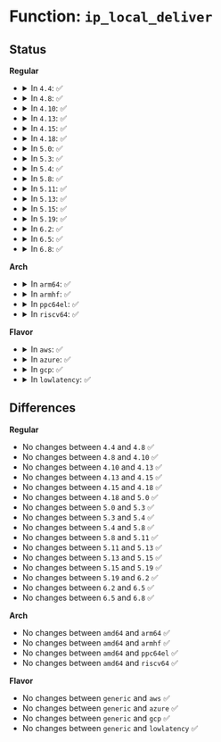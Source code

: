 # Function: <code>ip_local_deliver</code>

## Status
<b>Regular</b>
<ul>
<li>
<details>
<summary>In <code>4.4</code>: ✅</summary>

```c
int ip_local_deliver(struct sk_buff *skb);
```

**Collision:** Unique Global

**Inline:** No

**Transformation:** False

**Instances:**

```
In net/ipv4/ip_input.c (ffffffff81758d70)
Location: net/ipv4/ip_input.c:245
Inline: False
Direct callers:
  - net/ipv4/ipmr.c:ip_mr_input
  - net/ipv4/ipmr.c:ip_mr_input
  - net/ipv4/ipmr.c:ip_mr_input
```
**Symbols:**

```
ffffffff81758d70-ffffffff81758e4d: ip_local_deliver (STB_GLOBAL)
```
</details>
</li>
<li>
<details>
<summary>In <code>4.8</code>: ✅</summary>

```c
int ip_local_deliver(struct sk_buff *skb);
```

**Collision:** Unique Global

**Inline:** No

**Transformation:** False

**Instances:**

```
In net/ipv4/ip_input.c (ffffffff817c5100)
Location: net/ipv4/ip_input.c:245
Inline: False
Direct callers:
  - net/ipv4/ipmr.c:ip_mr_input
  - net/ipv4/ipmr.c:ip_mr_input
  - net/ipv4/ipmr.c:ip_mr_input
```
**Symbols:**

```
ffffffff817c5100-ffffffff817c51ed: ip_local_deliver (STB_GLOBAL)
```
</details>
</li>
<li>
<details>
<summary>In <code>4.10</code>: ✅</summary>

```c
int ip_local_deliver(struct sk_buff *skb);
```

**Collision:** Unique Global

**Inline:** No

**Transformation:** False

**Instances:**

```
In net/ipv4/ip_input.c (ffffffff817f4c20)
Location: net/ipv4/ip_input.c:245
Inline: False
Direct callers:
  - net/ipv4/ipmr.c:ip_mr_input
  - net/ipv4/ipmr.c:ip_mr_input
  - net/ipv4/ipmr.c:ip_mr_input
```
**Symbols:**

```
ffffffff817f4c20-ffffffff817f4cf7: ip_local_deliver (STB_GLOBAL)
```
</details>
</li>
<li>
<details>
<summary>In <code>4.13</code>: ✅</summary>

```c
int ip_local_deliver(struct sk_buff *skb);
```

**Collision:** Unique Global

**Inline:** No

**Transformation:** False

**Instances:**

```
In net/ipv4/ip_input.c (ffffffff818150b0)
Location: net/ipv4/ip_input.c:245
Inline: False
Direct callers:
  - net/ipv4/ipmr.c:ip_mr_input
  - net/ipv4/ipmr.c:ip_mr_input
  - net/ipv4/ipmr.c:ip_mr_input
```
**Symbols:**

```
ffffffff818150b0-ffffffff81815187: ip_local_deliver (STB_GLOBAL)
```
</details>
</li>
<li>
<details>
<summary>In <code>4.15</code>: ✅</summary>

```c
int ip_local_deliver(struct sk_buff *skb);
```

**Collision:** Unique Global

**Inline:** No

**Transformation:** False

**Instances:**

```
In net/ipv4/ip_input.c (ffffffff81894280)
Location: net/ipv4/ip_input.c:245
Inline: False
Direct callers:
  - net/ipv4/ipmr.c:ip_mr_input
  - net/ipv4/ipmr.c:ip_mr_input
  - net/ipv4/ipmr.c:ip_mr_input
```
**Symbols:**

```
ffffffff81894280-ffffffff81894359: ip_local_deliver (STB_GLOBAL)
```
</details>
</li>
<li>
<details>
<summary>In <code>4.18</code>: ✅</summary>

```c
int ip_local_deliver(struct sk_buff *skb);
```

**Collision:** Unique Global

**Inline:** No

**Transformation:** False

**Instances:**

```
In net/ipv4/ip_input.c (ffffffff818e84a0)
Location: net/ipv4/ip_input.c:244
Inline: False
Direct callers:
  - net/ipv4/ipmr.c:ip_mr_input
  - net/ipv4/ipmr.c:ip_mr_input
```
**Symbols:**

```
ffffffff818e84a0-ffffffff818e8579: ip_local_deliver (STB_GLOBAL)
```
</details>
</li>
<li>
<details>
<summary>In <code>5.0</code>: ✅</summary>

```c
int ip_local_deliver(struct sk_buff *skb);
```

**Collision:** Unique Global

**Inline:** No

**Transformation:** False

**Instances:**

```
In net/ipv4/ip_input.c (ffffffff819158e0)
Location: net/ipv4/ip_input.c:243
Inline: False
Direct callers:
  - net/ipv4/ipmr.c:ip_mr_input
  - net/ipv4/ipmr.c:ip_mr_input
```
**Symbols:**

```
ffffffff819158e0-ffffffff819159b9: ip_local_deliver (STB_GLOBAL)
```
</details>
</li>
<li>
<details>
<summary>In <code>5.3</code>: ✅</summary>

```c
int ip_local_deliver(struct sk_buff *skb);
```

**Collision:** Unique Global

**Inline:** No

**Transformation:** False

**Instances:**

```
In net/ipv4/ip_input.c (ffffffff81977e60)
Location: net/ipv4/ip_input.c:240
Inline: False
Direct callers:
  - net/ipv4/ipmr.c:ip_mr_input
  - net/ipv4/ipmr.c:ip_mr_input
```
**Symbols:**

```
ffffffff81977e60-ffffffff81977f4c: ip_local_deliver (STB_GLOBAL)
```
</details>
</li>
<li>
<details>
<summary>In <code>5.4</code>: ✅</summary>

```c
int ip_local_deliver(struct sk_buff *skb);
```

**Collision:** Unique Global

**Inline:** No

**Transformation:** False

**Instances:**

```
In net/ipv4/ip_input.c (ffffffff819ae7d0)
Location: net/ipv4/ip_input.c:240
Inline: False
Direct callers:
  - net/ipv4/ipmr.c:ip_mr_input
  - net/ipv4/ipmr.c:ip_mr_input
```
**Symbols:**

```
ffffffff819ae7d0-ffffffff819ae8bc: ip_local_deliver (STB_GLOBAL)
```
</details>
</li>
<li>
<details>
<summary>In <code>5.8</code>: ✅</summary>

```c
int ip_local_deliver(struct sk_buff *skb);
```

**Collision:** Unique Global

**Inline:** No

**Transformation:** False

**Instances:**

```
In net/ipv4/ip_input.c (ffffffff81a98670)
Location: net/ipv4/ip_input.c:240
Inline: False
Direct callers:
  - net/ipv4/ipmr.c:ip_mr_input
  - net/ipv4/ipmr.c:ip_mr_input
```
**Symbols:**

```
ffffffff81a98670-ffffffff81a9875a: ip_local_deliver (STB_GLOBAL)
```
</details>
</li>
<li>
<details>
<summary>In <code>5.11</code>: ✅</summary>

```c
int ip_local_deliver(struct sk_buff *skb);
```

**Collision:** Unique Global

**Inline:** No

**Transformation:** False

**Instances:**

```
In net/ipv4/ip_input.c (ffffffff81aa25d0)
Location: net/ipv4/ip_input.c:240
Inline: False
Direct callers:
  - net/ipv4/ipmr.c:ip_mr_input
  - net/ipv4/ipmr.c:ip_mr_input
```
**Symbols:**

```
ffffffff81aa25d0-ffffffff81aa26d5: ip_local_deliver (STB_GLOBAL)
```
</details>
</li>
<li>
<details>
<summary>In <code>5.13</code>: ✅</summary>

```c
int ip_local_deliver(struct sk_buff *skb);
```

**Collision:** Unique Global

**Inline:** No

**Transformation:** False

**Instances:**

```
In net/ipv4/ip_input.c (ffffffff81a8d2d0)
Location: net/ipv4/ip_input.c:240
Inline: False
Direct callers:
  - net/core/lwt_bpf.c:bpf_input
  - net/ipv4/ip_input.c:ip_sublist_rcv_finish
  - net/ipv4/ip_input.c:ip_rcv
  - net/ipv4/ipmr.c:ip_mr_input
  - net/ipv4/ipmr.c:ip_mr_input
  - net/ipv4/xfrm4_input.c:xfrm4_rcv_encap_finish2
  - net/ipv6/ip6_input.c:ipv6_rcv
  - net/ipv6/ip6_input.c:ip6_sublist_rcv_finish
  - net/ipv6/exthdrs.c:ipv6_rthdr_rcv
  - net/ipv6/exthdrs.c:ipv6_rpl_srh_rcv
  - net/ipv6/exthdrs.c:ipv6_srh_rcv
  - net/ipv6/seg6_iptunnel.c:seg6_input
  - net/ipv6/seg6_local.c:input_action_end_bpf
  - net/ipv6/seg6_local.c:input_action_end_b6_encap
  - net/ipv6/seg6_local.c:input_action_end_dt6
  - net/ipv6/seg6_local.c:input_action_end_dt4
  - net/ipv6/seg6_local.c:input_action_end_dx4
  - net/ipv6/seg6_local.c:input_action_end_dx6
  - net/ipv6/seg6_local.c:input_action_end_t
  - net/ipv6/seg6_local.c:input_action_end_x
  - net/ipv6/seg6_local.c:input_action_end
```
**Symbols:**

```
ffffffff81a8d2d0-ffffffff81a8d3d5: ip_local_deliver (STB_GLOBAL)
```
</details>
</li>
<li>
<details>
<summary>In <code>5.15</code>: ✅</summary>

```c
int ip_local_deliver(struct sk_buff *skb);
```

**Collision:** Unique Global

**Inline:** No

**Transformation:** False

**Instances:**

```
In net/ipv4/ip_input.c (ffffffff81b484a0)
Location: net/ipv4/ip_input.c:240
Inline: False
Direct callers:
  - net/core/lwt_bpf.c:bpf_lwt_input_reroute
  - net/ipv4/ip_input.c:ip_sublist_rcv_finish
  - net/ipv4/ip_input.c:ip_rcv
  - net/ipv4/ipmr.c:ip_mr_input
  - net/ipv4/ipmr.c:ip_mr_input
  - net/ipv4/xfrm4_input.c:xfrm4_rcv_encap_finish2
  - net/ipv6/ip6_input.c:ipv6_rcv
  - net/ipv6/ip6_input.c:ip6_sublist_rcv_finish
  - net/ipv6/exthdrs.c:ipv6_rthdr_rcv
  - net/ipv6/exthdrs.c:ipv6_rpl_srh_rcv
  - net/ipv6/exthdrs.c:ipv6_srh_rcv
  - net/ipv6/seg6_iptunnel.c:seg6_input_core
  - net/ipv6/seg6_local.c:input_action_end_bpf
  - net/ipv6/seg6_local.c:input_action_end_b6_encap
  - net/ipv6/seg6_local.c:input_action_end_dt6
  - net/ipv6/seg6_local.c:input_action_end_dt4
  - net/ipv6/seg6_local.c:input_action_end_dx4_finish
  - net/ipv6/seg6_local.c:input_action_end_dx6
  - net/ipv6/seg6_local.c:input_action_end_t
  - net/ipv6/seg6_local.c:input_action_end_x
  - net/ipv6/seg6_local.c:input_action_end
```
**Symbols:**

```
ffffffff81b484a0-ffffffff81b485a0: ip_local_deliver (STB_GLOBAL)
```
</details>
</li>
<li>
<details>
<summary>In <code>5.19</code>: ✅</summary>

```c
int ip_local_deliver(struct sk_buff *skb);
```

**Collision:** Unique Global

**Inline:** No

**Transformation:** False

**Instances:**

```
In net/ipv4/ip_input.c (ffffffff81cd5830)
Location: net/ipv4/ip_input.c:242
Inline: False
Direct callers:
  - net/core/lwt_bpf.c:bpf_lwt_input_reroute
  - net/ipv4/ip_input.c:ip_sublist_rcv_finish
  - net/ipv4/ip_input.c:ip_rcv
  - net/ipv4/ipmr.c:ip_mr_input
  - net/ipv4/ipmr.c:ip_mr_input
  - net/ipv4/xfrm4_input.c:xfrm4_rcv_encap_finish2
  - net/ipv6/ip6_input.c:ipv6_rcv
  - net/ipv6/ip6_input.c:ip6_sublist_rcv_finish
  - net/ipv6/exthdrs.c:ipv6_rthdr_rcv
  - net/ipv6/exthdrs.c:ipv6_rpl_srh_rcv
  - net/ipv6/exthdrs.c:ipv6_srh_rcv
  - net/ipv6/seg6_iptunnel.c:seg6_input_core
  - net/ipv6/seg6_local.c:input_action_end_bpf
  - net/ipv6/seg6_local.c:input_action_end_b6_encap
  - net/ipv6/seg6_local.c:input_action_end_dt6
  - net/ipv6/seg6_local.c:input_action_end_dt4
  - net/ipv6/seg6_local.c:input_action_end_dx4_finish
  - net/ipv6/seg6_local.c:input_action_end_dx6
  - net/ipv6/seg6_local.c:input_action_end_t
  - net/ipv6/seg6_local.c:input_action_end_x
  - net/ipv6/seg6_local.c:input_action_end
```
**Symbols:**

```
ffffffff81cd5830-ffffffff81cd5942: ip_local_deliver (STB_GLOBAL)
```
</details>
</li>
<li>
<details>
<summary>In <code>6.2</code>: ✅</summary>

```c
int ip_local_deliver(struct sk_buff *skb);
```

**Collision:** Unique Global

**Inline:** No

**Transformation:** False

**Instances:**

```
In net/ipv4/ip_input.c (ffffffff81e95ca0)
Location: net/ipv4/ip_input.c:242
Inline: False
Direct callers:
  - net/core/lwt_bpf.c:bpf_lwt_input_reroute
  - net/ipv4/ip_input.c:ip_sublist_rcv_finish
  - net/ipv4/ip_input.c:ip_rcv
  - net/ipv4/ipmr.c:ip_mr_input
  - net/ipv4/ipmr.c:ip_mr_input
  - net/ipv4/xfrm4_input.c:xfrm4_rcv_encap_finish2
  - net/ipv6/ip6_input.c:ipv6_rcv
  - net/ipv6/ip6_input.c:ip6_sublist_rcv_finish
  - net/ipv6/exthdrs.c:ipv6_rthdr_rcv
  - net/ipv6/exthdrs.c:ipv6_rpl_srh_rcv
  - net/ipv6/exthdrs.c:ipv6_srh_rcv
  - net/ipv6/seg6_iptunnel.c:seg6_input_core
  - net/ipv6/seg6_local.c:input_action_end_bpf
  - net/ipv6/seg6_local.c:input_action_end_b6_encap
  - net/ipv6/seg6_local.c:input_action_end_dt6
  - net/ipv6/seg6_local.c:input_action_end_dt4
  - net/ipv6/seg6_local.c:input_action_end_dx4_finish
  - net/ipv6/seg6_local.c:input_action_end_dx6
  - net/ipv6/seg6_local.c:input_action_end_t
  - net/ipv6/seg6_local.c:input_action_end_x
  - net/ipv6/seg6_local.c:input_action_end
```
**Symbols:**

```
ffffffff81e95ca0-ffffffff81e95db5: ip_local_deliver (STB_GLOBAL)
```
</details>
</li>
<li>
<details>
<summary>In <code>6.5</code>: ✅</summary>

```c
int ip_local_deliver(struct sk_buff *skb);
```

**Collision:** Unique Global

**Inline:** No

**Transformation:** False

**Instances:**

```
In net/ipv4/ip_input.c (ffffffff81ef44e0)
Location: net/ipv4/ip_input.c:242
Inline: False
Direct callers:
  - net/core/lwt_bpf.c:bpf_lwt_input_reroute
  - net/ipv4/ip_input.c:ip_sublist_rcv_finish
  - net/ipv4/ip_input.c:ip_rcv
  - net/ipv4/ipmr.c:ip_mr_input
  - net/ipv4/ipmr.c:ip_mr_input
  - net/ipv4/xfrm4_input.c:xfrm4_rcv_encap_finish2
  - net/ipv6/ip6_input.c:ipv6_rcv
  - net/ipv6/ip6_input.c:ip6_sublist_rcv_finish
  - net/ipv6/exthdrs.c:ipv6_rthdr_rcv
  - net/ipv6/exthdrs.c:ipv6_rpl_srh_rcv
  - net/ipv6/exthdrs.c:ipv6_srh_rcv
  - net/ipv6/seg6_iptunnel.c:seg6_input_core
  - net/ipv6/seg6_local.c:input_action_end_bpf
  - net/ipv6/seg6_local.c:input_action_end_b6_encap
  - net/ipv6/seg6_local.c:input_action_end_dt6
  - net/ipv6/seg6_local.c:input_action_end_dt4
  - net/ipv6/seg6_local.c:input_action_end_dx4_finish
  - net/ipv6/seg6_local.c:input_action_end_dx6
  - net/ipv6/seg6_local.c:input_action_end_t
  - net/ipv6/seg6_local.c:input_action_end_x
  - net/ipv6/seg6_local.c:input_action_end
  - net/ipv6/seg6_local.c:end_flv8986_core
```
**Symbols:**

```
ffffffff81ef44e0-ffffffff81ef45f3: ip_local_deliver (STB_GLOBAL)
```
</details>
</li>
<li>
<details>
<summary>In <code>6.8</code>: ✅</summary>

```c
int ip_local_deliver(struct sk_buff *skb);
```

**Collision:** Unique Global

**Inline:** No

**Transformation:** False

**Instances:**

```
In net/ipv4/ip_input.c (ffffffff81fb8460)
Location: net/ipv4/ip_input.c:242
Inline: False
Direct callers:
  - net/core/lwt_bpf.c:bpf_lwt_input_reroute
  - net/ipv4/ip_input.c:ip_sublist_rcv_finish
  - net/ipv4/ip_input.c:ip_rcv
  - net/ipv4/ipmr.c:ip_mr_input
  - net/ipv4/ipmr.c:ip_mr_input
  - net/ipv4/xfrm4_input.c:xfrm4_rcv_encap_finish2
  - net/ipv6/ip6_input.c:ipv6_rcv
  - net/ipv6/ip6_input.c:ip6_sublist_rcv_finish
  - net/ipv6/exthdrs.c:ipv6_rthdr_rcv
  - net/ipv6/exthdrs.c:ipv6_rpl_srh_rcv
  - net/ipv6/exthdrs.c:ipv6_srh_rcv
  - net/ipv6/seg6_iptunnel.c:seg6_input_core
  - net/ipv6/seg6_local.c:input_action_end_bpf
  - net/ipv6/seg6_local.c:input_action_end_b6_encap
  - net/ipv6/seg6_local.c:input_action_end_dt6
  - net/ipv6/seg6_local.c:input_action_end_dt4
  - net/ipv6/seg6_local.c:input_action_end_dx4_finish
  - net/ipv6/seg6_local.c:input_action_end_dx6
  - net/ipv6/seg6_local.c:input_action_end_t
  - net/ipv6/seg6_local.c:input_action_end_x
  - net/ipv6/seg6_local.c:input_action_end
  - net/ipv6/seg6_local.c:end_flv8986_core
  - net/ipv6/seg6_local.c:input_action_end_x_core
```
**Symbols:**

```
ffffffff81fb8460-ffffffff81fb8573: ip_local_deliver (STB_GLOBAL)
```
</details>
</li>
</ul>
<b>Arch</b>
<ul>
<li>
<details>
<summary>In <code>arm64</code>: ✅</summary>

```c
int ip_local_deliver(struct sk_buff *skb);
```

**Collision:** Unique Global

**Inline:** No

**Transformation:** False

**Instances:**

```
In net/ipv4/ip_input.c (ffff800010c5ed28)
Location: net/ipv4/ip_input.c:240
Inline: False
Direct callers:
  - net/ipv4/ipmr.c:ip_mr_input
  - net/ipv4/ipmr.c:ip_mr_input
```
**Symbols:**

```
ffff800010c5ed28-ffff800010c5ee34: ip_local_deliver (STB_GLOBAL)
```
</details>
</li>
<li>
<details>
<summary>In <code>armhf</code>: ✅</summary>

```c
int ip_local_deliver(struct sk_buff *skb);
```

**Collision:** Unique Global

**Inline:** No

**Transformation:** False

**Instances:**

```
In net/ipv4/ip_input.c (c0d6e45c)
Location: net/ipv4/ip_input.c:240
Inline: False
Direct callers:
  - net/ipv4/ipmr.c:ip_mr_input
  - net/ipv4/ipmr.c:ip_mr_input
```
**Symbols:**

```
c0d6e45c-c0d6e558: ip_local_deliver (STB_GLOBAL)
```
</details>
</li>
<li>
<details>
<summary>In <code>ppc64el</code>: ✅</summary>

```c
int ip_local_deliver(struct sk_buff *skb);
```

**Collision:** Unique Global

**Inline:** No

**Transformation:** False

**Instances:**

```
In net/ipv4/ip_input.c (c000000000d61800)
Location: net/ipv4/ip_input.c:240
Inline: False
Direct callers:
  - net/ipv4/ipmr.c:ip_mr_input
  - net/ipv4/ipmr.c:ip_mr_input
  - net/ipv4/ipmr.c:ip_mr_input
```
**Symbols:**

```
c000000000d61800-c000000000d61940: ip_local_deliver (STB_GLOBAL)
```
</details>
</li>
<li>
<details>
<summary>In <code>riscv64</code>: ✅</summary>

```c
int ip_local_deliver(struct sk_buff *skb);
```

**Collision:** Unique Global

**Inline:** No

**Transformation:** False

**Instances:**

```
In net/ipv4/ip_input.c (ffffffe0007c72ee)
Location: net/ipv4/ip_input.c:240
Inline: False
Direct callers:
  - net/ipv4/ipmr.c:ip_mr_input
  - net/ipv4/ipmr.c:ip_mr_input
```
**Symbols:**

```
ffffffe0007c72ee-ffffffe0007c73aa: ip_local_deliver (STB_GLOBAL)
```
</details>
</li>
</ul>
<b>Flavor</b>
<ul>
<li>
<details>
<summary>In <code>aws</code>: ✅</summary>

```c
int ip_local_deliver(struct sk_buff *skb);
```

**Collision:** Unique Global

**Inline:** No

**Transformation:** False

**Instances:**

```
In net/ipv4/ip_input.c (ffffffff8194e640)
Location: net/ipv4/ip_input.c:240
Inline: False
Direct callers:
  - net/ipv4/ipmr.c:ip_mr_input
  - net/ipv4/ipmr.c:ip_mr_input
```
**Symbols:**

```
ffffffff8194e640-ffffffff8194e72c: ip_local_deliver (STB_GLOBAL)
```
</details>
</li>
<li>
<details>
<summary>In <code>azure</code>: ✅</summary>

```c
int ip_local_deliver(struct sk_buff *skb);
```

**Collision:** Unique Global

**Inline:** No

**Transformation:** False

**Instances:**

```
In net/ipv4/ip_input.c (ffffffff81908130)
Location: net/ipv4/ip_input.c:240
Inline: False
Direct callers:
  - net/ipv4/ipmr.c:ip_mr_input
  - net/ipv4/ipmr.c:ip_mr_input
```
**Symbols:**

```
ffffffff81908130-ffffffff8190821c: ip_local_deliver (STB_GLOBAL)
```
</details>
</li>
<li>
<details>
<summary>In <code>gcp</code>: ✅</summary>

```c
int ip_local_deliver(struct sk_buff *skb);
```

**Collision:** Unique Global

**Inline:** No

**Transformation:** False

**Instances:**

```
In net/ipv4/ip_input.c (ffffffff819b8e10)
Location: net/ipv4/ip_input.c:240
Inline: False
Direct callers:
  - net/ipv4/ipmr.c:ip_mr_input
  - net/ipv4/ipmr.c:ip_mr_input
```
**Symbols:**

```
ffffffff819b8e10-ffffffff819b8efc: ip_local_deliver (STB_GLOBAL)
```
</details>
</li>
<li>
<details>
<summary>In <code>lowlatency</code>: ✅</summary>

```c
int ip_local_deliver(struct sk_buff *skb);
```

**Collision:** Unique Global

**Inline:** No

**Transformation:** False

**Instances:**

```
In net/ipv4/ip_input.c (ffffffff819c26c0)
Location: net/ipv4/ip_input.c:240
Inline: False
Direct callers:
  - net/ipv4/ipmr.c:ip_mr_input
  - net/ipv4/ipmr.c:ip_mr_input
```
**Symbols:**

```
ffffffff819c26c0-ffffffff819c27d0: ip_local_deliver (STB_GLOBAL)
```
</details>
</li>
</ul>

## Differences
<b>Regular</b>
<ul>
<li>
No changes between <code>4.4</code> and <code>4.8</code> ✅
</li>
<li>
No changes between <code>4.8</code> and <code>4.10</code> ✅
</li>
<li>
No changes between <code>4.10</code> and <code>4.13</code> ✅
</li>
<li>
No changes between <code>4.13</code> and <code>4.15</code> ✅
</li>
<li>
No changes between <code>4.15</code> and <code>4.18</code> ✅
</li>
<li>
No changes between <code>4.18</code> and <code>5.0</code> ✅
</li>
<li>
No changes between <code>5.0</code> and <code>5.3</code> ✅
</li>
<li>
No changes between <code>5.3</code> and <code>5.4</code> ✅
</li>
<li>
No changes between <code>5.4</code> and <code>5.8</code> ✅
</li>
<li>
No changes between <code>5.8</code> and <code>5.11</code> ✅
</li>
<li>
No changes between <code>5.11</code> and <code>5.13</code> ✅
</li>
<li>
No changes between <code>5.13</code> and <code>5.15</code> ✅
</li>
<li>
No changes between <code>5.15</code> and <code>5.19</code> ✅
</li>
<li>
No changes between <code>5.19</code> and <code>6.2</code> ✅
</li>
<li>
No changes between <code>6.2</code> and <code>6.5</code> ✅
</li>
<li>
No changes between <code>6.5</code> and <code>6.8</code> ✅
</li>
</ul>
<b>Arch</b>
<ul>
<li>
No changes between <code>amd64</code> and <code>arm64</code> ✅
</li>
<li>
No changes between <code>amd64</code> and <code>armhf</code> ✅
</li>
<li>
No changes between <code>amd64</code> and <code>ppc64el</code> ✅
</li>
<li>
No changes between <code>amd64</code> and <code>riscv64</code> ✅
</li>
</ul>
<b>Flavor</b>
<ul>
<li>
No changes between <code>generic</code> and <code>aws</code> ✅
</li>
<li>
No changes between <code>generic</code> and <code>azure</code> ✅
</li>
<li>
No changes between <code>generic</code> and <code>gcp</code> ✅
</li>
<li>
No changes between <code>generic</code> and <code>lowlatency</code> ✅
</li>
</ul>
